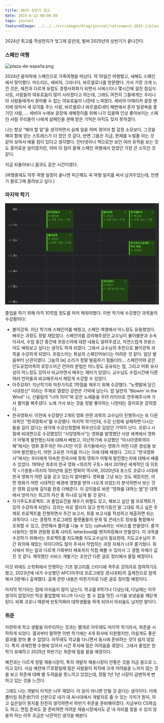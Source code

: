 ```yaml
---
title: 2025 상반기 회고
date: 2025-6-22 00:00:00
tags: journal
featuredImage: ../../../src/images/blog/journal/retrospect-2025-1/plaza-de-españa.png
---
```


2024년 회고를 작성한지가 엊그제 같은데, 벌써 2025년의 상반기가 끝나간다. 

### 스페인 여행

![plaza-de-españa.png](../../../src/images/blog/journal/retrospect-2025-1/plaza-de-españa.png)

2024년 끝자락에 스페인으로 가족여행을 떠났다. 약 10일간 여행했고, 새해도 스페인에서 맞이했다. 마드리드, 세비야, 그라나다, 바르셀로나를 방문했다. 가서 가장 크게 느낀 것은, 예전과 다르게 유럽도 경쟁사회화가 되면서 시에스타나 몇시간에 걸친 점심식사등, 사람들의 여유로움이 많이 사라졌다고 하는데, 그래도 여전히 그들에게는 우리나라 사람들에게서 찾아볼 수 없는 여유로움이 나한테 느껴졌다. 세비야 아메리카 광장 밴치에 앉아서 새 모이를 주는 사람, 바르셀로나 바르셀로네타 해변에서 혼자 일광욕을 즐기던 사람, … 세비야 누에보 광장에 새해맞이를 위해 나가 있을때 인상 좋아보이는 스페인 사람 무리들이 나에게 샴페인을 권해 받은 기억은 아직도 잊지 못하겠다.

나는 항상 “해야 할 일”을 생각하면서 실제 일을 하며 겪어야 할 감정 소모보다, 그것을 해야 함에 얻는 스트레스가 더 컸던 것 같다, 반면 그들은 지금, 현재를 누릴줄 아는 것 같아 보여서 배울 점이 있다고 생각했다. 인터넷이나 책으로만 보던 여러 유적을 보는 것도 흥미로운 일이였지만, 아마 이 점이 올해 스페인 여행에서 얻었던 가장 큰 소득인 것 같다.

지금 되돌아보니 꿈과도 같은 시간이였다.

(여행중에도 하루 여행 일정이 끝나면 피곤해도 꼭 여행 일지를 써서 남겨두었는데, 언젠가 블로그에 올려보고 싶다.)

### 마지막 학기

![2025-1-timetable](../../../src/images/blog/journal/retrospect-2025-1/2025-1-timetable.png)

졸업을 하기 위해 아직 10학점 정도를 마저 채워야했다. 이번 학기에 수강했던 과목들의 수강평이다:

- 불어강독: 지난 학기에 스페인어를 배웠고, 스페인 여행에서 어느정도 유용했었다. 배우는 과정도 정말 재밌었다. 스페인어를 강의해주셨던 교수님이 불어불문과 소속이셔서, 수업 중간 중간에 프랑스어에 대한 내용도 알려주셨고, 자연스럽게 프랑스어도 배워보고 싶다는 생각도 하게 되었다. 그래서 교수님의 추천으로 불어강독 과목을 수강하게 되었다. 프랑스어는 확실히 스페인어보다는 어려운 것 같다. 일단 발음부터 난관이였다. 그놈의 [ʀ] 소리가 정말 발음하기 힘들더라… 스페인어와 같은 인도유럽어족의 로망스어군 언어라 문법은 어느정도 공유되는 점, 그리고 어휘 유사성이 어느정도 있어서 비교하면서 배우는 재미가 있었다. 교수님도 수업시간에 다른 여러 언어들과 비교해주셔서 재밌게 수강할 수 있었다.
- 아주강좌1: 지난학기와 마찬가지로 1학점을 채우기 위해 수강했다. “노랫말에 담긴 시대정신” 이라는 주제로 열렸던 강연은 기억에 남는다. 밥 딜런의 “Blowin’ in the Wind” 나, 산울림의 “너의 의미”와 같은 노래들을 무려 라이브로 연주해주시며 가사 풀이를 해주셨다. 노래 가사 보는 것을 정말 좋아하는 나한테는 흥미로운 강의였다.
- 한국영화사: 이전에 수강했던 2개의 영화 관련 과목의 교수님이 진행하시는 또 다른 과목인 “한국영화사”를 수강했다. 마지막 학기인데, 수강 신청에 실패하면 다시는 들을 길이 없다는 생각에 수강신청할때 최우선으로 담았던 기억이 난다. 코로나 시절에 비대면으로 수강했었던 “서양영화사”는 영화를 발명했던 서양 세계에서 영화가 어떻게 발전했는지에 대해서 배웠고, 지난학기에 수강했던 “아시아영화의이해”에서는 영화 종주국은 아니지만 이웃 국가들에서는 영화가 어떤 다른 양상을 보이며 발전했는지, 어떤 고유한 가치를 지니는 지에 대해 배웠다. 그리고 “한국영화사”에서는 우리에게 익숙한 한국사에 맞춰 영화가 어떻게 발전했는지에 대해서 배울 수 있었다. 1919년 최초의 한국 영화 <의리적 구토> 에서 2019년 세계적인 대 히트작 <기생충>까지의 100년에 걸친 영화의 역사와, 2020년대 포스트 코로나 시대에 한국 영화가 어떤 길을 걷고 있는지 알아봤다. 영화를 그냥 보는 것도 재밌지만, 어떤 영화가 어떤 시대적인 배경에 영향을 받아 나오게 되었는지 분석하면서 보는 것은 영화 감상에 깊이를 한층 더해준다. 이 강의들로 바뀐 “영화를 대하는 법”은 대학에서 얻어가는 최고의 자산 중 하나로 남게 될 것 같다.
- 자기주도프로젝트: 과 졸업요건을 채우기 위함도 있고, 해보고 싶던 웹 프로젝트가 있어 수강하게 되었다. 강의는 따로 열리지 않고 한학기동안 말 그대로 하고 싶은 주제로 프로젝트를 진행하면서 주간 보고서, 최종 보고서를 작성하고 제출하면 되는 과목이다. 나는 경쟁적 프로그래밍 플랫폼들의 문제 및 콘테스트 정보를 통합해서 조회할 수 있고, 관련해서 풀이를 나눌 수 있는 cphub라는 서비스를 만들었다. 즐겨 사용하는 영화 관람평 등록 사이트 letterboxd를 밴치마킹해서 만들었다. 이 과목을 수강하기 위해서는 프로젝트를 지도해줄 지도교수님이 필요한데, 지도교수님이 주간 회의때 재밌는 아이디어도 많이 주셔서 작업하는 과정 자체가 너무 즐거웠다. 회사에서 하는 일과 다르게 기획부터 배포까지 직접 해볼 수 있어서 그 경험 자체가 값진 것 같다. 제작했던 서비스 개발기는 조만간 다른 글로 정리해서 올릴 예정이다.

이것 외에도 소학회에서 진행하는 기초 알고리즘 스터디에 격주로 강의자로 참여하기도 했고, 2023년에 내가 수상했던 APC(아주대 프로그래밍 경시대회)의 출제진으로 참여해서 3문제나 출제했다. 출제 관련 내용은 마찬가지로 다른 글로 정리할 예정이다.

마지막 학기라는 점에 아쉬움이 많이 남는다. 학교를 8학기나 다녔는데, 다닐때는 아무 생각이 없었지만 막상 졸업할때 되니까 다시는 할 수 없을 멋진 시기를 보냈음을 깨닫게 된다. 비록 코로나 때문에 반토막짜리 대학생활을 하게 되어서 아쉬움도 남지만 말이다.

### 취준

아련하게 학교 생활을 마무리하는 것과는 별개로 아무래도 마지막 학기라서, 취준을 시작하게 되었다. 결과부터 말하면 이번 학기에는 4개 회사에 지원했지만, 아쉽게도 좋은 결과를 받아 볼 수 없었다. 아무래도 학교를 다니면서 동시에 준비하는 것이 쉽지 않았다. 특히 과제전형 수행에 있어서 시간 투자에 많은 어려움을 겪었다. 그래서 졸업은 한학기 유예하고 2025년 하반기는 취준에 힘을 쏟을 예정이다.

예전과는 다르게 정말 채용시장이, 특히 개발자 채용시장이 안좋은 것을 지금 몸으로 느끼고 있다. 사실 예전에 IT호황일때 많은 사람들이 취직에 크게 어려움을 느끼지 않는 것을 보고 취준에 대해 별 두려움을 못느끼고 있었는데, 정말 1년 1년 시장이 급변하게 변하고 있는 것을 느낀다.

그래도 나는 개발이 아직은 너무 재밌다. 이 일이 아니면 안될 것 같다는 생각이다. 이제 풀타임 취준생(?)의 신분으로 내가 대 AI시대에서 개발자로 줄 수 있는 가치가 뭔지, 하고 싶은일이 뭔지를 찬찬히 생각하면서 하반기 취준을 준비해야겠다. 지금부터 CS복습도 하고, 면접 준비도 잘 준비하면 어려운 채용시장에서도 곧 내 자리를 찾을 수 있지 않을까 하는 아주 조금은 낙관적인 생각을 해본다.